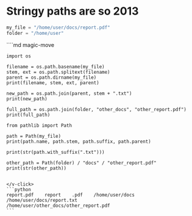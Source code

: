 # Stringy paths are so 2013

```python
my_file = "/home/user/docs/report.pdf"
folder = "/home/user"
```


<v-click>
````md magic-move

```python{|3|3,4|5|8|11|}
import os

filename = os.path.basename(my_file)
stem, ext = os.path.splitext(filename)
parent = os.path.dirname(my_file)
print(filename, stem, ext, parent)

new_path = os.path.join(parent, stem + ".txt")
print(new_path)

full_path = os.path.join(folder, "other_docs", "other_report.pdf")
print(full_path)
```

```python{1|3|3-4|6|8|}
from pathlib import Path

path = Path(my_file)
print(path.name, path.stem, path.suffix, path.parent)

print(str(path.with_suffix(".txt")))

other_path = Path(folder) / "docs" / "other_report.pdf"
print(str(other_path))
```
````

</v-click>
```python
report.pdf    report    .pdf    /home/user/docs
/home/user/docs/report.txt
/home/user/other_docs/other_report.pdf
```

